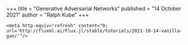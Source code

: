 +++
title = "Generative Adversarial Networks"
published = "14 October 2021"
author = "Ralph Kube"
+++

~~~
<meta http-equiv="refresh" content="0; url='http://fluxml.ai/Flux.jl/stable/tutorials/2021-10-14-vanilla-gan/'"/>
~~~
